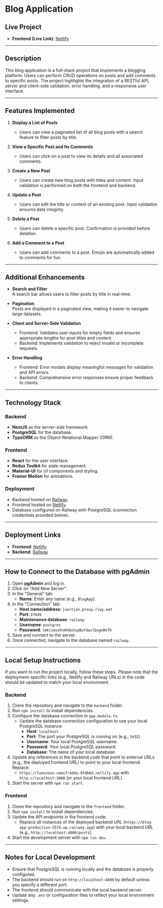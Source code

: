 # Blog Application

## Live Project
- **Frontend (Live Link)**: [Netlify](https://luminous-semifreddo-9fdb6d.netlify.app/)

---

## Description
This blog application is a full-stack project that implements a blogging platform. Users can perform CRUD operations on posts and add comments to specific posts. The project highlights the integration of a RESTful API, server and client-side validation, error handling, and a responsive user interface.

---

## Features Implemented

1. **Display a List of Posts**  
   - Users can view a paginated list of all blog posts with a search feature to filter posts by title.
   
2. **View a Specific Post and Its Comments**  
   - Users can click on a post to view its details and all associated comments.

3. **Create a New Post**  
   - Users can create new blog posts with titles and content. Input validation is performed on both the frontend and backend.

4. **Update a Post**  
   - Users can edit the title or content of an existing post. Input validation ensures data integrity.

5. **Delete a Post**  
   - Users can delete a specific post. Confirmation is provided before deletion.

6. **Add a Comment to a Post**  
   - Users can add comments to a post. Emojis are automatically added to comments for fun.

---

## Additional Enhancements

- **Search and Filter**  
  A search bar allows users to filter posts by title in real-time.

- **Pagination**  
  Posts are displayed in a paginated view, making it easier to navigate large datasets.

- **Client and Server-Side Validation**  
  - Frontend: Validates user inputs for empty fields and ensures appropriate lengths for post titles and content.
  - Backend: Implements validation to reject invalid or incomplete requests.

- **Error Handling**  
  - Frontend: Error modals display meaningful messages for validation and API errors.
  - Backend: Comprehensive error responses ensure proper feedback to clients.

---

## Technology Stack

### Backend
- **NestJS** as the server-side framework.
- **PostgreSQL** for the database.
- **TypeORM** as the Object-Relational Mapper (ORM).

### Frontend
- **React** for the user interface.
- **Redux Toolkit** for state management.
- **Material-UI** for UI components and styling.
- **Framer Motion** for animations.

### Deployment
- Backend hosted on [Railway](https://blog-app-production-2574.up.railway.app/posts).
- Frontend hosted on [Netlify](https://luminous-semifreddo-9fdb6d.netlify.app/).
- Database configured on Railway with PostgreSQL (connection credentials provided below).

---

## Deployment Links
- **Frontend**: [Netlify](https://luminous-semifreddo-9fdb6d.netlify.app/)
- **Backend**: [Railway](https://blog-app-production-2574.up.railway.app/posts)

---

## How to Connect to the Database with pgAdmin

1. Open **pgAdmin** and log in.
2. Click on "Add New Server".
3. In the "General" tab:
   - **Name**: Enter any name (e.g., `BlogApp`).
4. In the "Connection" tab:
   - **Host name/address**: `junction.proxy.rlwy.net`
   - **Port**: `27849`
   - **Maintenance database**: `railway`
   - **Username**: `postgres`
   - **Password**: `lmktimvohnHhOuVzpBuYdaclbxgnMxTh`
5. Save and connect to the server.
6. Once connected, navigate to the database named `railway`.

---

## Local Setup Instructions

If you want to run the project locally, follow these steps. Please note that the deployment-specific links (e.g., Netlify and Railway URLs) in the code should be updated to match your local environment.

### Backend
1. Clone the repository and navigate to the `backend` folder.
2. Run `npm install` to install dependencies.
3. Configure the database connection in `app.module.ts`:
   - Update the database connection configuration to use your local PostgreSQL instance:
     - **Host**: `localhost`
     - **Port**: The port your PostgreSQL is running on (e.g., `5432`).
     - **Username**: Your local PostgreSQL username.
     - **Password**: Your local PostgreSQL password.
     - **Database**: The name of your local database.
4. Update any references in the backend code that point to external URLs (e.g., the deployed frontend URL) to point to your local frontend. Replace:
   - `https://luminous-semifreddo-9fdb6d.netlify.app` with `http://localhost:3000` (or your local frontend URL).
5. Start the server with `npm run start`.

### Frontend
1. Clone the repository and navigate to the `frontend` folder.
2. Run `npm install` to install dependencies.
3. Update the API endpoints in the frontend code:
   - Replace all instances of the deployed backend URL (`https://blog-app-production-2574.up.railway.app`) with your local backend URL (e.g., `http://localhost:4000/posts`).
4. Start the development server with `npm run dev`.

---

## Notes for Local Development
- Ensure that PostgreSQL is running locally and the database is properly configured.
- The backend should run on `http://localhost:4000` by default unless you specify a different port.
- The frontend should communicate with the local backend server.
- Update any `.env` or configuration files to reflect your local environment settings.

